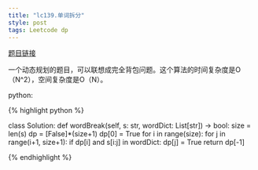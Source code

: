 ```yaml
---
title: "lc139.单词拆分"
style: post
tags: Leetcode dp
---
```


[题目链接](https://leetcode-cn.com/problems/word-break/)

一个动态规划的题目，可以联想成完全背包问题。这个算法的时间复杂度是O（N^2），空间复杂度是O（N）。

python:

{% highlight python %}

class Solution:
    def wordBreak(self, s: str, wordDict: List[str]) -> bool:
        size = len(s)
        dp = [False]*(size+1)
        dp[0] = True
        for i in range(size):
            for j in range(i+1, size+1):
                if dp[i] and s[i:j] in wordDict:
                    dp[j] = True
        return dp[-1]

{% endhighlight %}
